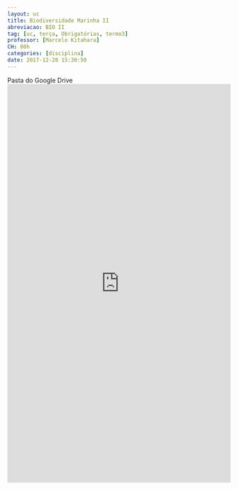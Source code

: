```yaml
---
layout: uc
title: Biodiversidade Marinha II
abreviacao: BIO II
tag: [uc, terça, Obrigatórias, termo3]
professor: [Marcelo Kitahara]
CH: 80h
categories: [disciplina]
date: 2017-12-28 15:30:50
---
```


<div><i id="icon" class="fab fa-google-drive"></i> Pasta do Google Drive</div>

<div>
    <iframe src="https://drive.google.com/embeddedfolderview?id=1hD1XGRc8nVEmwSbTQ7hKTgmMbRAwz7Xe#list" style="width:100%; height:900px; border:0;"></iframe>
</div>
